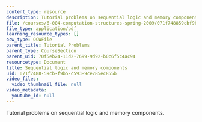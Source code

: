 ```yaml
---
content_type: resource
description: Tutorial problems on sequential logic and memory components.
file: /courses/6-004-computation-structures-spring-2009/071f748859cbf9b5c5939ce285ec855b_MIT6_004s09_tutor06.pdf
file_type: application/pdf
learning_resource_types: []
ocw_type: OCWFile
parent_title: Tutorial Problems
parent_type: CourseSection
parent_uid: 70f5eb24-11d2-7699-9d92-b0c6f5c4ac94
resourcetype: Document
title: Sequential logic and memory components
uid: 071f7488-59cb-f9b5-c593-9ce285ec855b
video_files:
  video_thumbnail_file: null
video_metadata:
  youtube_id: null
---
```

Tutorial problems on sequential logic and memory components.


